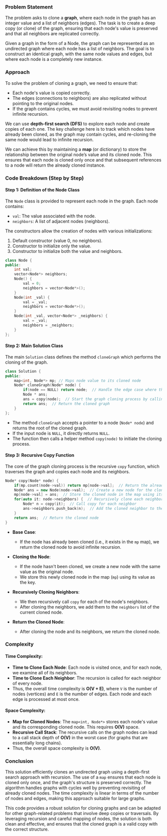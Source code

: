 ### Problem Statement

The problem asks to clone a **graph**, where each node in the graph has an integer value and a list of neighbors (edges). The task is to create a deep copy (or clone) of the graph, ensuring that each node's value is preserved and that all neighbors are replicated correctly.

Given a graph in the form of a Node, the graph can be represented as an undirected graph where each node has a list of neighbors. The goal is to construct an identical graph, with the same node values and edges, but where each node is a completely new instance.

### Approach

To solve the problem of cloning a graph, we need to ensure that:
- Each node's value is copied correctly.
- The edges (connections to neighbors) are also replicated without pointing to the original nodes.
- If the graph contains cycles, we must avoid revisiting nodes to prevent infinite recursion.

We can use **depth-first search (DFS)** to explore each node and create copies of each one. The key challenge here is to track which nodes have already been cloned, as the graph may contain cycles, and re-cloning the same node would lead to infinite recursion.

We can achieve this by maintaining a **map** (or dictionary) to store the relationship between the original node’s value and its cloned node. This ensures that each node is cloned only once and that subsequent references to a node will return the already cloned instance.

### Code Breakdown (Step by Step)

#### Step 1: **Definition of the Node Class**
The `Node` class is provided to represent each node in the graph. Each node contains:
- `val`: The value associated with the node.
- `neighbors`: A list of adjacent nodes (neighbors).

The constructors allow the creation of nodes with various initializations:
1. Default constructor (value 0, no neighbors).
2. Constructor to initialize only the value.
3. Constructor to initialize both the value and neighbors.

```cpp
class Node {
public:
    int val;
    vector<Node*> neighbors;
    Node() {
        val = 0;
        neighbors = vector<Node*>();
    }
    Node(int _val) {
        val = _val;
        neighbors = vector<Node*>();
    }
    Node(int _val, vector<Node*> _neighbors) {
        val = _val;
        neighbors = _neighbors;
    }
};
```

#### Step 2: **Main Solution Class**
The main `Solution` class defines the method `cloneGraph` which performs the cloning of the graph.

```cpp
class Solution {
public:
    map<int, Node*> mp; // Maps node value to its cloned node
    Node* cloneGraph(Node* node) {
        if(node == NULL) return node;  // Handle the edge case where the node is NULL
        Node * ans;
        ans = copy(node);  // Start the graph cloning process by calling the copy function
        return ans;  // Return the cloned graph
    }
};
```

- The method `cloneGraph` accepts a pointer to a node (`Node* node`) and returns the root of the cloned graph.
- If the input node is `NULL`, it directly returns `NULL`.
- The function then calls a helper method `copy(node)` to initiate the cloning process.
  
#### Step 3: **Recursive Copy Function**
The core of the graph cloning process is the recursive `copy` function, which traverses the graph and copies each node and its neighbors.

```cpp
Node* copy(Node* node) {
    if(mp.count(node->val)) return mp[node->val];  // Return the already cloned node if it exists in the map
    Node* ans = new Node(node->val);  // Create a new node for the clone
    mp[node->val] = ans;  // Store the cloned node in the map using its value as the key
    for(auto it: node->neighbors) {  // Recursively clone each neighbor of the current node
        Node* n = copy(it);  // Call copy for each neighbor
        ans->neighbors.push_back(n);  // Add the cloned neighbor to the current node's neighbors list
    }
    return ans;  // Return the cloned node
}
```

- **Base Case**: 
  - If the node has already been cloned (i.e., it exists in the `mp` map), we return the cloned node to avoid infinite recursion.
  
- **Cloning the Node**: 
  - If the node hasn't been cloned, we create a new node with the same value as the original node.
  - We store this newly cloned node in the map (`mp`) using its value as the key.
  
- **Recursively Cloning Neighbors**:
  - We then recursively call `copy` for each of the node's neighbors.
  - After cloning the neighbors, we add them to the `neighbors` list of the current cloned node.

- **Return the Cloned Node**: 
  - After cloning the node and its neighbors, we return the cloned node.

### Complexity

#### Time Complexity:

- **Time to Clone Each Node**: Each node is visited once, and for each node, we examine all of its neighbors.
- **Time to Clone Each Neighbor**: The recursion is called for each neighbor of every node.
- Thus, the overall time complexity is **O(V + E)**, where `V` is the number of nodes (vertices) and `E` is the number of edges. Each node and each edge is processed at most once.

#### Space Complexity:

- **Map for Cloned Nodes**: The `map<int, Node*>` stores each node's value and its corresponding cloned node. This requires **O(V)** space.
- **Recursive Call Stack**: The recursive calls on the graph nodes can lead to a call stack depth of **O(V)** in the worst case (for graphs that are essentially long chains).
- Thus, the overall space complexity is **O(V)**.

### Conclusion

This solution efficiently clones an undirected graph using a depth-first search approach with recursion. The use of a `map` ensures that each node is cloned only once, and the graph's structure is preserved correctly. The algorithm handles graphs with cycles well by preventing revisiting of already cloned nodes. The time complexity is linear in terms of the number of nodes and edges, making this approach suitable for large graphs.

This code provides a robust solution for cloning graphs and can be adapted for other graph-related problems that involve deep copies or traversals. By leveraging recursion and careful mapping of nodes, the solution is both clean and effective, and ensures that the cloned graph is a valid copy with the correct structure.